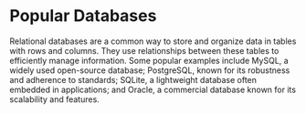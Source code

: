 # Popular Databases

Relational databases are a common way to store and organize data in tables with rows and columns. They use relationships between these tables to efficiently manage information. Some popular examples include MySQL, a widely used open-source database; PostgreSQL, known for its robustness and adherence to standards; SQLite, a lightweight database often embedded in applications; and Oracle, a commercial database known for its scalability and features.